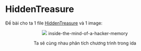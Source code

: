 # HiddenTreasure

Đề bài cho ta 1 file [HiddenTreasure](./chall/HiddenTreasure.exe) và 1 image:


<center>

![](./chall/inside-the-mind-of-a-hacker-memory.bmp)
inside-the-mind-of-a-hacker-memory

<center>


Ta sẽ cùng nhau phân tích chương trình trong ida



